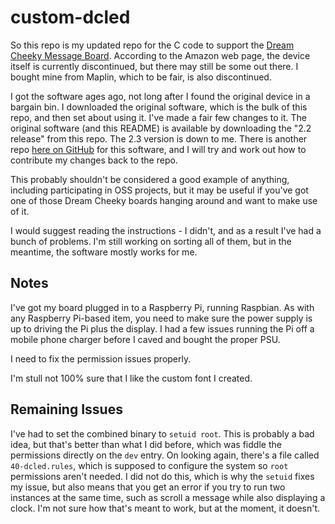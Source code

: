 # custom-dcled

So this repo is my updated repo for the C code to support the [Dream Cheeky Message Board](https://www.amazon.co.uk/Dream-Cheeky-818-Message-Board/dp/B001KU43WK). According to the Amazon web page, the device itself is currently discontinued, but there may still be some out there. I bought mine from Maplin, which to be fair, is also discontinued.

I got the software ages ago, not long after I found the original device in a bargain bin. I downloaded the original software, which is the bulk of this repo, and then set about using it. I've made a fair few changes to it. The original software (and this README) is available by downloading the "2.2 release" from this repo. The 2.3 version is down to me. There is another repo [here on GitHub](https://github.com/Conservatory/dcled) for this software, and I will try and work out how to contribute my changes back to the repo.

This probably shouldn't be considered a good example of anything, including participating in OSS projects, but it may be useful if you've got one of those Dream Cheeky boards hanging around and want to make use of it.

I would suggest reading the instructions - I didn't, and as a result I've had a bunch of problems. I'm still working on sorting all of them, but in the meantime, the software mostly works for me.

## Notes

I've got my board plugged in to a Raspberry Pi, running Raspbian. As with any Raspberry Pi-based item, you need to make sure the power supply is up to driving the Pi plus the display. I had a few issues running the Pi off a mobile phone charger before I caved and bought the proper PSU.

I need to fix the permission issues properly.

I'm stull not 100% sure that I like the custom font I created.

## Remaining Issues

I've had to set the combined binary to `setuid root`. This is probably a bad idea, but that's better than what I did before, which was fiddle the permissions directly on the `dev` entry. On looking again, there's a file called `40-dcled.rules`, which is supposed to configure the system so `root` permissions aren't needed. I did not do this, which is why the `setuid` fixes my issue, but also means that you get an error if you try to run two instances at the same time, such as scroll a message while also displaying a clock. I'm not sure how that's meant to work, but at the moment, it doesn't. 
